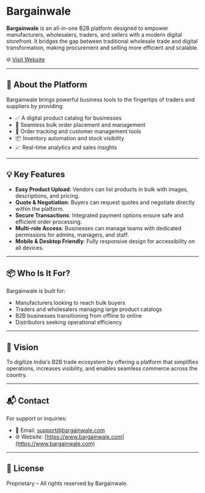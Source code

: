 # Bargainwale

**Bargainwale** is an all-in-one B2B platform designed to empower manufacturers, wholesalers, traders, and sellers with a modern digital storefront. It bridges the gap between traditional wholesale trade and digital transformation, making procurement and selling more efficient and scalable.

🌐 [Visit Website](https://www.bargainwale.com)

---

## 🧾 About the Platform

Bargainwale brings powerful business tools to the fingertips of traders and suppliers by providing:

- ✅ A digital product catalog for businesses
- 🛒 Seamless bulk order placement and management
- 🔁 Order tracking and customer management tools
- 📦 Inventory automation and stock visibility
- 📈 Real-time analytics and sales insights

---

## 💡 Key Features

- **Easy Product Upload**: Vendors can list products in bulk with images, descriptions, and pricing.
- **Quote & Negotiation**: Buyers can request quotes and negotiate directly within the platform.
- **Secure Transactions**: Integrated payment options ensure safe and efficient order processing.
- **Multi-role Access**: Businesses can manage teams with dedicated permissions for admins, managers, and staff.
- **Mobile & Desktop Friendly**: Fully responsive design for accessibility on all devices.

---

## 📦 Who Is It For?

Bargainwale is built for:
- Manufacturers looking to reach bulk buyers
- Traders and wholesalers managing large product catalogs
- B2B businesses transitioning from offline to online
- Distributors seeking operational efficiency

---

## 🚀 Vision

To digitize India's B2B trade ecosystem by offering a platform that simplifies operations, increases visibility, and enables seamless commerce across the country.

---

## 📬 Contact

For support or inquiries:

- 📧 Email: [support@bargainwale.com](mailto:support@bargainwale.com)
- 🌐 Website: [https://www.bargainwale.com](https://www.bargainwale.com)

---

## 📄 License

Proprietary – All rights reserved by Bargainwale.
